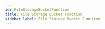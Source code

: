 ```yaml
---
id: FileStorageBucketFunction
title: File Storage Bucket Function
sidebar_label: File Storage Bucket Function
---
```


